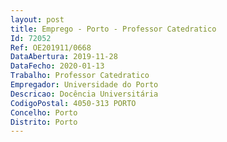 ```yaml
--- 
layout: post
title: Emprego - Porto - Professor Catedratico
Id: 72052
Ref: OE201911/0668
DataAbertura: 2019-11-28
DataFecho: 2020-01-13
Trabalho: Professor Catedratico
Empregador: Universidade do Porto
Descricao: Docência Universitária
CodigoPostal: 4050-313 PORTO
Concelho: Porto
Distrito: Porto
--- 
```

